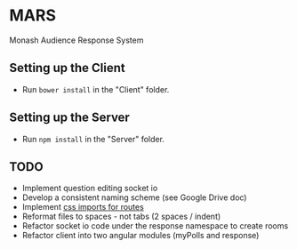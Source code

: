 MARS
====

Monash Audience Response System


Setting up the Client
---------------------
* Run `bower install` in the "Client" folder.


Setting up the Server
---------------------
* Run `npm install` in the "Server" folder. 


TODO
----
* Implement question editing socket io
* Develop a consistent naming scheme (see Google Drive doc)
* Implement [css imports for routes](https://github.com/manuelmazzuola/angular-ui-router-styles)
* Reformat files to spaces - not tabs (2 spaces / indent)
* Refactor socket io code under the response namespace to create rooms
* Refactor client into two angular modules (myPolls and response)
